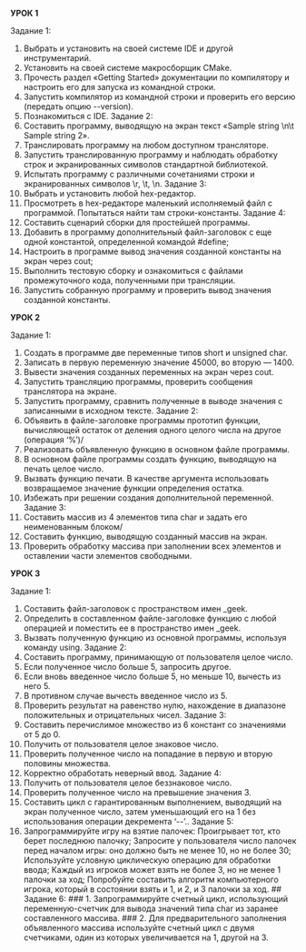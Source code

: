 **УРОК 1**

Задание 1:
1. Выбрать и установить на своей системе IDE и другой инструментарий.
2. Установить на своей системе макросборщик CMake.
3. Прочесть раздел «Getting Started» документации по компилятору и настроить его для запуска из командной строки.
4. Запустить компилятор из командной строки и проверить его версию (передать опцию --version).
5. Познакомиться с IDE.
Задание 2:
1. Составить программу, выводящую на экран текст «Sample string \n\t Sample string 2».
2. Транслировать программу на любом доступном трансляторе.
3. Запустить транслированную программу и наблюдать обработку строк и экранированных символов стандартной библиотекой.
4. Испытать программу с различными сочетаниями строки и экранированных символов \r, \t, \n.
Задание 3:
1. Выбрать и установить любой hex-редактор.
2. Просмотреть в hex-редакторе маленький исполняемый файл с программой. Попытаться найти там строки-константы.
Задание 4:
1. Составить сценарий сборки для простейшей программы.
2. Добавить в программу дополнительный файл-заголовок с еще одной константой, определенной командой #define;
3. Настроить в программе вывод значения созданной константы на экран через cout;
4. Выполнить тестовую сборку и ознакомиться с файлами промежуточного кода, полученными при трансляции.
5. Запустить собранную программу и проверить вывод значения созданной константы.

**УРОК 2**

Задание 1:
1. Создать в программе две переменные типов short и unsigned char.
2. Записать в первую переменную значение 45000, во вторую — 1400.
3. Вывести значения созданных переменных на экран через cout.
4. Запустить трансляцию программы, проверить сообщения транслятора на экране.
5. Запустить программу, сравнить полученные в выводе значения с записанными в исходном тексте.
Задание 2:
1. Объявить в файле-заголовке программы прототип функции, вычисляющей остаток от деления одного целого числа на другое (операция ‘%’)/
2. Реализовать объявленную функцию в основном файле программы.
3. В основном файле программы создать функцию, выводящую на печать целое число.
4. Вызвать функцию печати. В качестве аргумента использовать возвращаемое значение функции определения остатка.
5. Избежать при решении создания дополнительной переменной.
Задание 3:
1. Составить массив из 4 элементов типа char и задать его неименованным блоком/
2. Составить функцию, выводящую созданный массив на экран.
3. Проверить обработку массива при заполнении всех элементов и оставлении части элементов свободными.


**УРОК 3**

Задание 1:
1. Составить файл-заголовок с пространством имен _geek.
2. Определить в составленном файле-заголовке функцию с любой операцией и поместить ее в пространство имен _geek.
3. Вызвать полученную функцию из основной программы, используя команду using.
Задание 2:
1. Составить программу, принимающую от пользователя целое число.
2. Если полученное число больше 5, запросить другое.
3. Если вновь введенное число больше 5, но меньше 10, вычесть из него 5.
4. В противном случае вычесть введенное число из 5.
5. Проверить результат на равенство нулю, нахождение в диапазоне положительных и отрицательных чисел.
Задание 3:
1. Составить перечислимое множество из 6 констант со значениями от 5 до 0.
2. Получить от пользователя целое знаковое число.
3. Проверить полученное число на попадание в первую и вторую половины множества.
4. Корректно обработать неверный ввод.
Задание 4:
1. Получить от пользователя целое беззнаковое число.
2. Проверить полученное число на превышение значения 3.
3. Составить цикл с гарантированным выполнением, выводящий на экран полученное число, затем уменьшающий его на 1 без использования операции декремента ‘--’..
Задание 5:
1. Запрограммируйте игру на взятие палочек:
Проигрывает тот, кто берет последнюю палочку;
Запросите у пользователя число палочек перед началом игры: оно должно быть не менее 10, но не более 30;
Используйте условную циклическую операцию для обработки ввода;
Каждый из игроков может взять не более 3, но не менее 1 палочки за ход;
Попробуйте составить алгоритм компьютерного игрока, который в состоянии взять и 1, и 2, и 3 палочки за ход. ## Задание 6: ### 1. Запрограммируйте счетный цикл, использующий переменную-счетчик для вывода значений типа char из заранее составленного массива. ### 2. Для предварительного заполнения объявленного массива используйте счетный цикл с двумя счетчиками, один из которых увеличивается на 1, другой на 3.

